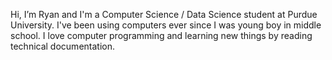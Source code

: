 Hi, I’m Ryan and I'm a Computer Science / Data Science student at Purdue University. I've been using computers ever since I was young boy in middle school. I love computer programming and learning new things by reading technical documentation.

<!---
ryannewman280/ryannewman280 is a ✨ special ✨ repository because its `README.md` (this file) appears on your GitHub profile.
You can click the Preview link to take a look at your changes.
--->
